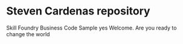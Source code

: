 # Steven Cardenas repository
Skill Foundry Business Code Sample
yes
Welcome. Are you ready to change the world